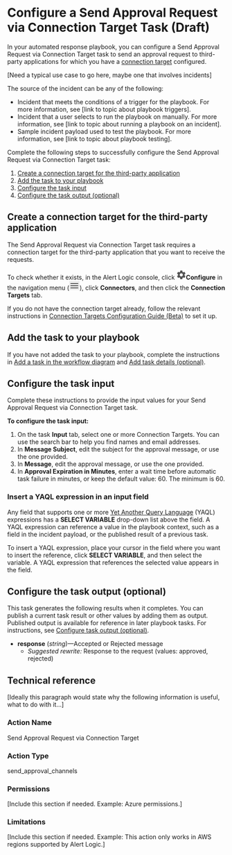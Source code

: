 # Configure a Send Approval Request via Connection Target Task (Draft)

In your automated response playbook, you can configure a Send Approval Request via Connection Target task to send an approval request to third-party applications for which you have a [connection target](../../../configure/connectors-beta/connection-targets/connection-target.md)  configured.

[Need  a typical use case to go here, maybe one that involves incidents]

The source of the incident  can be any of the following:

* Incident that meets the conditions of a trigger for the playbook. For more information, see [link to topic about playbook triggers].
* Incident that a user selects to run the playbook on manually. For more information, see [link to topic about running a playbook on an incident].
* Sample incident payload used to test the playbook. For more information, see [link to topic about playbook testing].

Complete the following steps to successfully configure the Send Approval Request via Connection Target task:

1. [Create a  connection target for the third-party application](#Createaconnectiontargetforthethirdpartyapplication)
2. [Add the task to your playbook](#Addthetasktoyourplaybook)
3. [Configure the task input](#Configurethetaskinput)
4. [Configure the task output (optional)](#Configurethetaskoutputoptional)

## Create a  connection target for the third-party application

The Send Approval Request via Connection Target task requires a  connection target for the third-party application that you want to receive the requests.

To check whether it exists,  in the Alert Logic console, click ![](../../../Resources/Images/dashboard/configure-icon.png)**Configure** in the navigation menu (![](../../../Resources/Images/dashboard/menu-icon.png)),  click **Connectors**, and then click the **Connection Targets** tab.

If you do not have the connection target already, follow the relevant instructions in [Connection Targets Configuration Guide (Beta)](../../../configure/connectors-beta/connection-targets/connection-target.md)   to set it up.

## Add the task to your playbook

If you have not added the  task to your playbook, complete the instructions in [Add a task in the workflow diagram](../add-task.md#Addataskintheworkflowdiagram) and [Add task details (optional)](../add-task.md#Addtaskdetailsoptional).

## Configure the task input

Complete these instructions to provide the input values for your Send Approval Request via Connection Target task.

**To configure the task input:**

1. On the task **Input** tab, select one or more Connection Targets. You can use the search bar to help you find names and email addresses.
2. In **Message Subject**, edit the subject for the approval message, or use the one provided.
3. In **Message**, edit the approval message, or use the one provided.
4. In **Approval Expiration in Minutes**, enter a wait time before automatic task failure in minutes, or keep the default value: 60. The minimum  is 60.

### Insert a YAQL expression in an input field

Any field that supports one or more [Yet Another Query Language](https://yaql.readthedocs.io/en/latest/) (YAQL) expressions has a **SELECT VARIABLE** drop-down list above the field. A YAQL expression can  reference a value in the playbook context, such as a field in the incident payload, or the published result of a previous task.

To insert a YAQL expression, place your cursor in the field where you want to insert the reference, click **SELECT VARIABLE**, and then select the variable. A YAQL expression that references the selected value appears in the field.

## Configure the task output (optional)

This task generates the following results when it completes. You can publish a current task result or other values by adding them as output. Published output  is available for reference in later playbook tasks. For instructions, see [Configure task output (optional)](../add-task.md#Configuretaskoutputoptional).

* **response** (*string*)—Accepted or Rejected message
   * *Suggested rewrite:* Response to the request (values: approved, rejected)

## Technical reference

[Ideally this paragraph would state why the following information is useful, what to do with it...]

### Action Name

Send Approval Request via Connection Target

### Action Type

send_approval_channels

### Permissions

[Include this section if needed. Example:  Azure permissions.]

### Limitations

[Include this section if needed. Example: This action only works in AWS regions supported by Alert Logic.]
